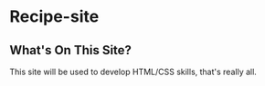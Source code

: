 # Recipe-site
## What's On This Site?
This site will be used to develop HTML/CSS skills, that's really all.